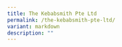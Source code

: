 ```yaml
---
title: The Kebabsmith Pte Ltd
permalink: /the-kebabsmith-pte-ltd/
variant: markdown
description: ""
---
```


